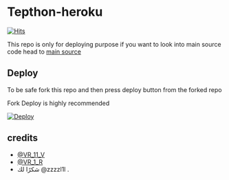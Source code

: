 # Tepthon-heroku
[![Hits](https://hits.seeyoufarm.com/api/count/incr/badge.svg?url=https%3A%2F%2Fgithub.com%2Ftgcatub%2Fnekopack&count_bg=%2379C83D&title_bg=%23555555&icon=&icon_color=%23E7E7E7&title=hits&edge_flat=false)](https://github.com/Tepthonee/Deploy)

This repo is only for deploying purpose if you want to look into main source code head to [main source](https://github.com/Tepthonee/PPF22) 

## Deploy

To be safe fork this repo and then press deploy button from the forked repo 

Fork Deploy is highly recommended

[![Deploy](https://www.herokucdn.com/deploy/button.svg)](https://heroku.com/deploy)

## credits
   - [@VR_11_V](https://t.me/VR_11_V)
   - [@VR_1_R](https://t.me/VR_1_R)
- شكرًا لك @zzzzl1l .
